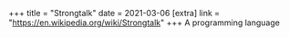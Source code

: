 +++
title = "Strongtalk"
date = 2021-03-06
[extra]
link = "https://en.wikipedia.org/wiki/Strongtalk"
+++
A programming language

